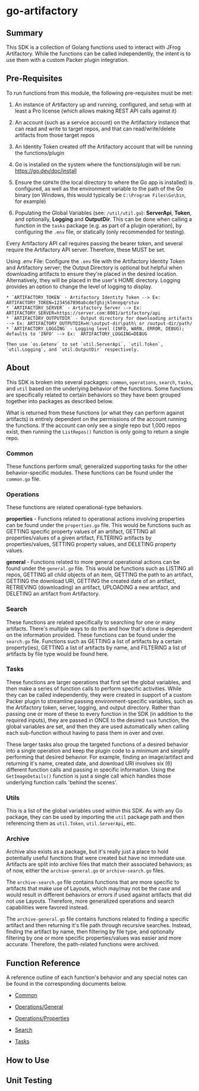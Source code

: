# go-artifactory

## Summary
This SDK is a collection of Golang functions used to interact with JFrog Artifactory. While the functions can be called independently, the intent is to use them with a custom Packer plugin integration.

## Pre-Requisites
To run functions from this module, the following pre-requisites must be met:

1. An instance of Artifactory up and running, configured, and setup with at least a Pro license (which allows making REST API calls against it)

2. An account (such as a service account) on the Artifactory instance that can read and write to target repos, and that can read/write/delete artifacts from those target repos

3. An Identity Token created off the Artifactory account that will be running the functions/plugin

4. Go is installed on the system where the functions/plugin will be run: https://go.dev/doc/install

5. Ensure the `GOPATH` (the local directory to where the Go app is installed) is configured, as well as the environment variable to the path of the Go binary (on Windows, this would typically be `C:\Program Files\Go\bin`, for example)

6. Populating the Global Variables (see: `/util/util.go`): **ServerApi**, **Token**, and optionally, **Logging** and **OutputDir**. This can be done when calling a function in the `tasks` package (e.g. as part of a plugin operation), by configuring the `.env` file, or statically (only recommended for testing).

Every Artifactory API call requires passing the bearer token, and several require the Artifactory API server. Therefore, these MUST be set.

Using .env File: Configure the `.env` file with the Artifactory Identity Token and Artifactory server; the Output Directory is optional but helpful when downloading artifacts to ensure they're placed in the desired location. Alternatively, they will be placed in the user's HOME directory. Logging provides an option to change the level of logging to display.

    * `ARTIFACTORY_TOKEN` - Artifactory Identity Token --> Ex:  ARTIFACTORY_TOKEN=1234567890abcdefghijklmnopqrstuv
    * `ARTIFACTORY_SERVER` - Artifactory Server --> Ex:  ARTIFACTORY_SERVER=https://server.com:8081/artifactory/api
    * `ARTIFACTORY_OUTPUTDIR` - Output directory for downloading artifacts --> Ex: ARTIFACTORY_OUTPUTDIR=H:\output-dir\path\ or /output-dir/path/
    * `ARTIFACTORY_LOGGING` - Logging level (INFO, WARN, ERROR, DEBUG); defaults to 'INFO' --> Ex:  ARTIFACTORY_LOGGING=DEBUG

    Then use `os.Getenv` to set `util.ServerApi`, `util.Token`, `util.Logging`, and `util.OutputDir` respectively.

## About
This SDK is broken into several packages: `common`, `operations`, `search`, `tasks`, and `util` based on the underlying behavior of the functions. Some functions are specifically related to certain behaviors so they have been grouped together into packages as described below. 

What is returned from these functions (or what they can perform against artifacts) is entirely dependent on the permissions of the account running the functions. If the account can only see a single repo but 1,000 repos exist, then running the `ListRepos()` function is only going to return a single repo.

### Common
These functions perform small, generalized supporting tasks for the other behavior-specific modules. These functions can be found under the `common.go` file.

### Operations
These functions are related operational-type behaviors. 

**properties** - Functions related to operational actions involving properties can be found under the `properties.go` file. This would be functions such as GETTING specific property values of an artifact, GETTING all properties/values of a given artifact, FILTERING artifacts by properties/values, SETTING property values, and DELETING property values.

**general** - Functions related to more general operational actions can be found under the `general.go` file. This would be functions such as LISTING all repos, GETTING all child objects of an item, GETTING the path to an artifact, GETTING the download URI, GETTING the created date of an artifact, RETRIEVING (downloading) an artifact, UPLOADING a new artifact, and DELETING an artifact from Artifactory. 

### Search
These functions are related specifically to searching for one or many artifacts. There's multiple ways to do this and how that's done is dependent on the information provided. These functions can be found under the `search.go` file. Functions such as GETTING a list of artifacts by a certain property(ies), GETTING a list of artifacts by name, and FILTERING a list of artifacts by file type would be found here.

### Tasks
These functions are larger operations that first set the global variables, and then make a series of function calls to perform specific activities. While they can be called independently, they were created in support of a custom Packer plugin to streamline passing environment-specific variables, such as the Artifactory token, server, logging, and output directory. Rather than passing one or more of these to every function in the SDK (in addition to the required inputs), they are passed in ONCE to the desired `task` function, the global variables are set, and then they are used automatically when calling each sub-function without having to pass them in over and over.

These larger tasks also group the targeted functions of a desired behavior into a single operation and keep the plugin code to a minimum and simplify performing that desired behavior. For example, finding an image/artifact and returning it's name, created date, and download URI involves six (6) different function calls and passing in specific information. Using the `GetImageDetails()` function is just a single call which handles those underlying function calls 'behind the scenes'.

### Utils
This is a list of the global variables used within this SDK. As with any Go package, they can be used by importing the `util` package path and then referencing them as `util.Token`, `util.ServerApi`, etc.

### Archive
Archive also exists as a package, but it's really just a place to hold potentially useful functions that were created but have no immediate use. Artifacts are split into archive files that match their associated behaviors; as of now, either the `archive-general.go` or `archive-search.go` files. 

The `archive-search.go` file contains functions that are more specific to artifacts that make use of Layouts, which may/may not be the case and would result in different behaviors or errors if used against artifacts that did not use Layouts. Therefore, more generalized operations and search capabilities were favored instead.

The `archive-general.go` file contains functions related to finding a specific artifact and then returning it's file path through recursive searches. Instead, finding the artifact by name, then filtering by file type, and optionally filtering by one or more specific properties/values was easier and more accurate. Therefore, the path-related functions were archived. 

## Function Reference
A reference outline of each function's behavior and any special notes can be found in the corresponding documents below.

- [Common](https://github.com/raynaluzier/go-artifactory/blob/main/docs/common.md)

- [Operations/General](https://github.com/raynaluzier/go-artifactory/blob/main/docs/ops-general.md)

- [Operations/Properties](https://github.com/raynaluzier/go-artifactory/blob/main/docs/ops-properties.md)

- [Search](https://github.com/raynaluzier/go-artifactory/blob/main/docs/search.md)

- [Tasks](https://github.com/raynaluzier/go-artifactory/blob/main/docs/tasks.md)


## How to Use

## Unit Testing